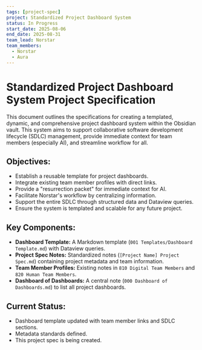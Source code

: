 ```yaml
---
tags: [project-spec]
project: Standardized Project Dashboard System
status: In Progress
start_date: 2025-08-06
end_date: 2025-08-31
team_lead: Norstar
team_members:
  - Norstar
  - Aura
---
```


# Standardized Project Dashboard System Project Specification

This document outlines the specifications for creating a templated, dynamic, and comprehensive project dashboard system within the Obsidian vault. This system aims to support collaborative software development lifecycle (SDLC) management, provide immediate context for team members (especially AI), and streamline workflow for all.

## Objectives:

- Establish a reusable template for project dashboards.
- Integrate existing team member profiles with direct links.
- Provide a "resurrection packet" for immediate context for AI.
- Facilitate Norstar's workflow by centralizing information.
- Support the entire SDLC through structured data and Dataview queries.
- Ensure the system is templated and scalable for any future project.

## Key Components:

- **Dashboard Template:** A Markdown template (`001 Templates/Dashboard Template.md`) with Dataview queries.
- **Project Spec Notes:** Standardized notes (`[Project Name] Project Spec.md`) containing project metadata and team information.
- **Team Member Profiles:** Existing notes in `810 Digital Team Members` and `820 Human Team Members`.
- **Dashboard of Dashboards:** A central note (`000 Dashboard of Dashboards.md`) to list all project dashboards.

## Current Status:

- Dashboard template updated with team member links and SDLC sections.
- Metadata standards defined.
- This project spec is being created.
